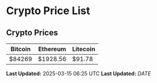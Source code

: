 # Crypto Price List

## Crypto Prices
| Bitcoin | Ethereum | Litecoin |
| ------- | -------- | -------- |
| $84269 | $1928.56 | $91.78 |
**Last Updated:** 2025-03-15 06:25 UTC
**Last Updated:** $DATE$

